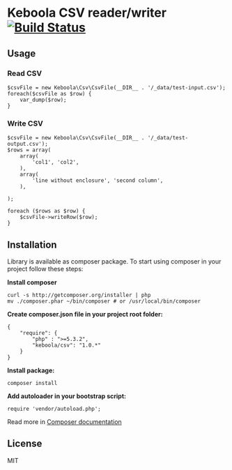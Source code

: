 # Keboola CSV reader/writer [![Build Status](https://secure.travis-ci.org/keboola/php-csv.png)](http://travis-ci.org/keboola/php-csv)

## Usage

### Read CSV

	$csvFile = new Keboola\Csv\CsvFile(__DIR__ . '/_data/test-input.csv');
	foreach($csvFile as $row) {
		var_dump($row);
	}

### Write CSV
	$csvFile = new Keboola\Csv\CsvFile(__DIR__ . '/_data/test-output.csv');
	$rows = array(
		array(
			'col1', 'col2',
		),
		array(
			'line without enclosure', 'second column',
		),

 	);

    foreach ($rows as $row) {
		$csvFile->writeRow($row);
	}

## Installation

Library is available as composer package.
To start using composer in your project follow these steps:

**Install composer**

    curl -s http://getcomposer.org/installer | php
    mv ./composer.phar ~/bin/composer # or /usr/local/bin/composer


**Create composer.json file in your project root folder:**

    {
        "require": {
            "php" : ">=5.3.2",
            "keboola/csv": "1.0.*"
        }
    }

**Install package:**

    composer install


**Add autoloader in your bootstrap script:**

    require 'vendor/autoload.php';


Read more in [Composer documentation](http://getcomposer.org/doc/01-basic-usage.md)

## License

MIT